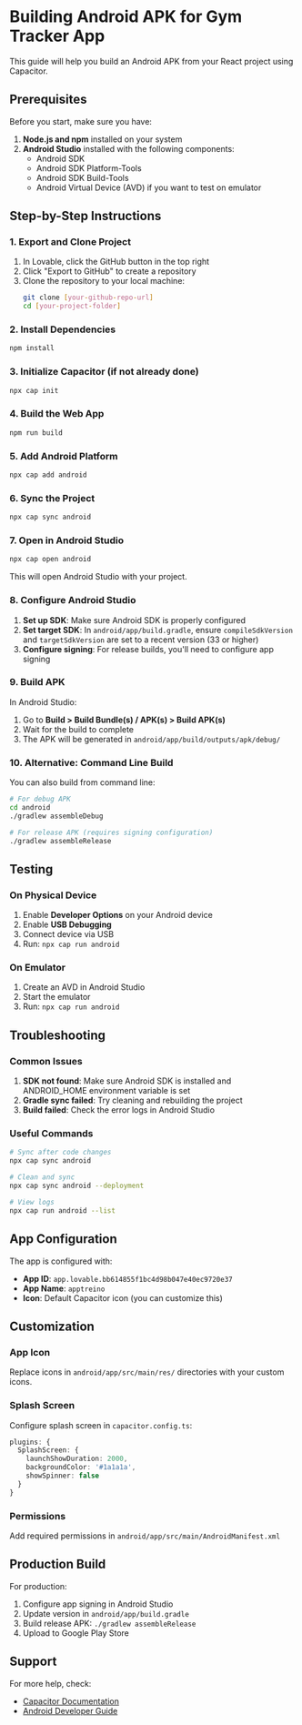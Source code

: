 
# Building Android APK for Gym Tracker App

This guide will help you build an Android APK from your React project using Capacitor.

## Prerequisites

Before you start, make sure you have:

1. **Node.js and npm** installed on your system
2. **Android Studio** installed with the following components:
   - Android SDK
   - Android SDK Platform-Tools
   - Android SDK Build-Tools
   - Android Virtual Device (AVD) if you want to test on emulator

## Step-by-Step Instructions

### 1. Export and Clone Project

1. In Lovable, click the GitHub button in the top right
2. Click "Export to GitHub" to create a repository
3. Clone the repository to your local machine:
   ```bash
   git clone [your-github-repo-url]
   cd [your-project-folder]
   ```

### 2. Install Dependencies

```bash
npm install
```

### 3. Initialize Capacitor (if not already done)

```bash
npx cap init
```

### 4. Build the Web App

```bash
npm run build
```

### 5. Add Android Platform

```bash
npx cap add android
```

### 6. Sync the Project

```bash
npx cap sync android
```

### 7. Open in Android Studio

```bash
npx cap open android
```

This will open Android Studio with your project.

### 8. Configure Android Studio

1. **Set up SDK**: Make sure Android SDK is properly configured
2. **Set target SDK**: In `android/app/build.gradle`, ensure `compileSdkVersion` and `targetSdkVersion` are set to a recent version (33 or higher)
3. **Configure signing**: For release builds, you'll need to configure app signing

### 9. Build APK

In Android Studio:

1. Go to **Build > Build Bundle(s) / APK(s) > Build APK(s)**
2. Wait for the build to complete
3. The APK will be generated in `android/app/build/outputs/apk/debug/`

### 10. Alternative: Command Line Build

You can also build from command line:

```bash
# For debug APK
cd android
./gradlew assembleDebug

# For release APK (requires signing configuration)
./gradlew assembleRelease
```

## Testing

### On Physical Device

1. Enable **Developer Options** on your Android device
2. Enable **USB Debugging**
3. Connect device via USB
4. Run: `npx cap run android`

### On Emulator

1. Create an AVD in Android Studio
2. Start the emulator
3. Run: `npx cap run android`

## Troubleshooting

### Common Issues

1. **SDK not found**: Make sure Android SDK is installed and ANDROID_HOME environment variable is set
2. **Gradle sync failed**: Try cleaning and rebuilding the project
3. **Build failed**: Check the error logs in Android Studio

### Useful Commands

```bash
# Sync after code changes
npx cap sync android

# Clean and sync
npx cap sync android --deployment

# View logs
npx cap run android --list
```

## App Configuration

The app is configured with:
- **App ID**: `app.lovable.bb614855f1bc4d98b047e40ec9720e37`
- **App Name**: `apptreino`
- **Icon**: Default Capacitor icon (you can customize this)

## Customization

### App Icon
Replace icons in `android/app/src/main/res/` directories with your custom icons.

### Splash Screen
Configure splash screen in `capacitor.config.ts`:

```typescript
plugins: {
  SplashScreen: {
    launchShowDuration: 2000,
    backgroundColor: '#1a1a1a',
    showSpinner: false
  }
}
```

### Permissions
Add required permissions in `android/app/src/main/AndroidManifest.xml`

## Production Build

For production:

1. Configure app signing in Android Studio
2. Update version in `android/app/build.gradle`
3. Build release APK: `./gradlew assembleRelease`
4. Upload to Google Play Store

## Support

For more help, check:
- [Capacitor Documentation](https://capacitorjs.com/docs)
- [Android Developer Guide](https://developer.android.com/guide)
